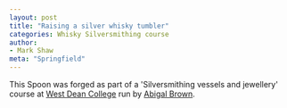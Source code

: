 ```yaml
---
layout: post
title: "Raising a silver whisky tumbler"
categories: Whisky Silversmithing course
author:
- Mark Shaw
meta: "Springfield"
---
```


This Spoon was forged as part of a 'Silversmithing vessels and jewellery' course at [West Dean College](https://www.westdean.ac.uk/short-courses/courses?category=Metalworking&subcategory=Silversmithing) run by [Abigal Brown](https://www.westdean.ac.uk/tutors/abigail-brown).


